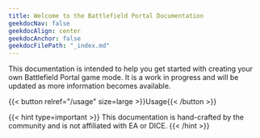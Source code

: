 ```yaml
---
title: Welcome to the Battlefield Portal Documentation
geekdocNav: false
geekdocAlign: center
geekdocAnchor: false
geekdocFilePath: "_index.md"
---
```

This documentation is intended to help you get started with creating your own Battlefield Portal game mode.
It is a work in progress and will be updated as more information becomes available.

{{< button relref="/usage" size=large >}}Usage{{< /button >}}


<div style="text-align: left">
{{< hint type=important >}}
This documentation is hand-crafted by the community and is not affiliated with EA or DICE.
{{< /hint >}}
</div>


